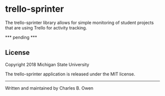 # trello-sprinter

The trello-sprinter library allows for simple monitoring of student projects that are
using Trello for activity tracking.

*** pending ***

## License

Copyright 2018 Michigan State University

The trello-sprinter application is released under the MIT license. 

* * *

Written and maintained by Charles B. Owen

